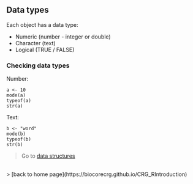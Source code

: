 <h2>Data types</h2>

Each object has a data type:
* Numeric (number - integer or double)
* Character (text)
* Logical (TRUE / FALSE)

<h3>Checking data types</h3>

Number:
```{r}
a <- 10
mode(a)
typeof(a)
str(a)
```

Text:
```{r}
b <- "word"
mode(b)
typeof(b)
str(b)
```

 > Go to [data structures](https://biocorecrg.github.io/CRG_RIntroduction/datastructure)
<br>
> [back to home page](https://biocorecrg.github.io/CRG_RIntroduction)

